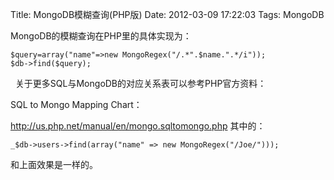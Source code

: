 Title: MongoDB模糊查询(PHP版)
Date: 2012-03-09 17:22:03
Tags: MongoDB


MongoDB的模糊查询在PHP里的具体实现为： 
      
    $query=array("name"=>new MongoRegex("/.*".$name.".*/i"));
    $db->find($query);

  关于更多SQL与MongoDB的对应关系表可以参考PHP官方资料：  

SQL to Mongo Mapping Chart：

<http://us.php.net/manual/en/mongo.sqltomongo.php> 其中的：

	_$db->users->find(array("name" => new MongoRegex("/Joe/"))); 

和上面效果是一样的。